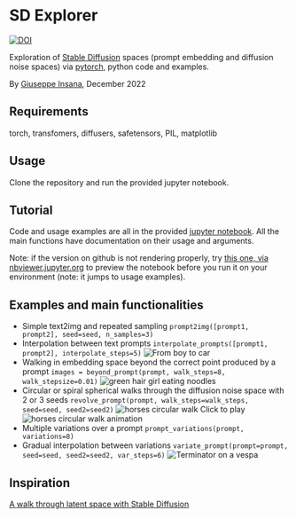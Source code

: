 # SD Explorer
[![DOI](https://zenodo.org/badge/764609923.svg)](https://zenodo.org/doi/10.5281/zenodo.11113560)

Exploration of [Stable Diffusion](https://github.com/Stability-AI/StableDiffusion) spaces (prompt embedding and diffusion noise spaces) via [pytorch](https://pytorch.org/), python code and examples.

By [Giuseppe Insana](https://insana.net), December 2022

## Requirements
torch, transfomers, diffusers, safetensors, PIL, matplotlib

## Usage
Clone the repository and run the provided jupyter notebook.

## Tutorial
Code and usage examples are all in the provided [jupyter notebook](sd_explorer.ipynb).
All the main functions have documentation on their usage and arguments.

Note: if the version on github is not rendering properly, try [this one, via nbviewer.jupyter.org](https://nbviewer.jupyter.org/github/g-insana/sd_explorer/blob/main/sd_explorer.ipynb#Examples) to preview the notebook before you run it on your environment (note: it jumps to usage examples).

## Examples and main functionalities
* Simple text2img and repeated sampling
```prompt2img([prompt1, prompt2], seed=seed, n_samples=3)```
* Interpolation between text prompts ```interpolate_prompts([prompt1, prompt2], interpolate_steps=5)```
![From boy to car](boy_to_car.jpg)
* Walking in embedding space beyond the correct point produced by a prompt ```images = beyond_prompt(prompt, walk_steps=8, walk_stepsize=0.01)```
![green hair girl eating noodles](green_haired_girl.jpg)
* Circular or spiral spherical walks through the diffusion noise space with 2 or 3 seeds ```revolve_prompt(prompt, walk_steps=walk_steps, seed=seed, seed2=seed2)```
![horses circular walk](horses_r48.jpg)
Click to play ![horses circular walk animation](https://github.com/g-insana/sd_explorer/assets/56236641/fed582a8-b79b-4898-ad17-03b1183db5af)
* Multiple variations over a prompt ```prompt_variations(prompt, variations=8)```
* Gradual interpolation between variations ```variate_prompt(prompt=prompt, seed=seed, seed2=seed2, var_steps=6)```
![Terminator on a vespa](vespa_terminator_varwalk.jpg)

## Inspiration
[A walk through latent space with Stable Diffusion](https://keras.io/examples/generative/random_walks_with_stable_diffusion/)


